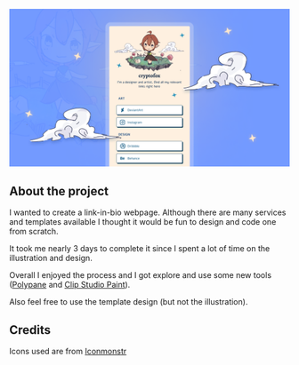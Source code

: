![Head Img](src/images/presentation.png)

## About the project

I wanted to create a link-in-bio webpage. Although there are many services and templates available I thought it would be fun to design and code one from scratch. 

It took me nearly 3 days to complete it since I spent a lot of time on the illustration and design. 

Overall I enjoyed the process and I got explore and use some new tools ([Polypane](https://polypane.app/) and [Clip Studio Paint](https://www.clipstudio.net/en/)).

Also feel free to use the template design (but not the illustration).

## Credits 

Icons used are from [Iconmonstr](https://iconmonstr.com/)